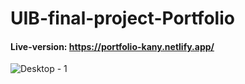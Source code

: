 # UIB-final-project-Portfolio

#### Live-version: https://portfolio-kany.netlify.app/

![Desktop - 1](https://user-images.githubusercontent.com/80043552/123514280-7ddae980-d692-11eb-8148-199579ee880b.png)


